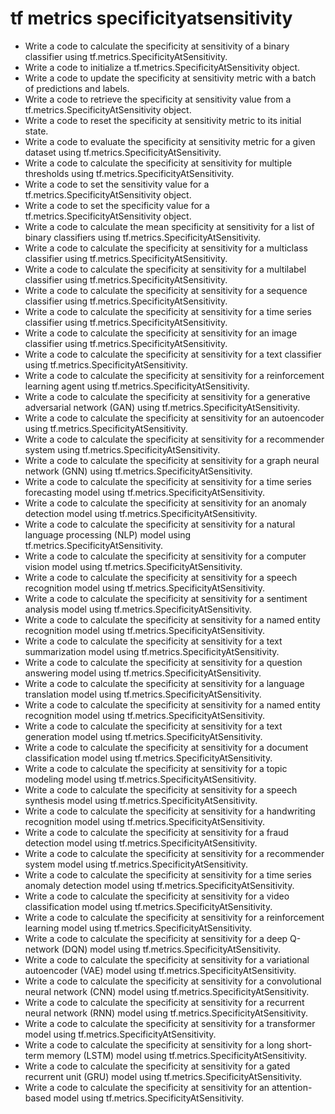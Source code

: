 # tf metrics specificityatsensitivity

- Write a code to calculate the specificity at sensitivity of a binary classifier using tf.metrics.SpecificityAtSensitivity.
- Write a code to initialize a tf.metrics.SpecificityAtSensitivity object.
- Write a code to update the specificity at sensitivity metric with a batch of predictions and labels.
- Write a code to retrieve the specificity at sensitivity value from a tf.metrics.SpecificityAtSensitivity object.
- Write a code to reset the specificity at sensitivity metric to its initial state.
- Write a code to evaluate the specificity at sensitivity metric for a given dataset using tf.metrics.SpecificityAtSensitivity.
- Write a code to calculate the specificity at sensitivity for multiple thresholds using tf.metrics.SpecificityAtSensitivity.
- Write a code to set the sensitivity value for a tf.metrics.SpecificityAtSensitivity object.
- Write a code to set the specificity value for a tf.metrics.SpecificityAtSensitivity object.
- Write a code to calculate the mean specificity at sensitivity for a list of binary classifiers using tf.metrics.SpecificityAtSensitivity.
- Write a code to calculate the specificity at sensitivity for a multiclass classifier using tf.metrics.SpecificityAtSensitivity.
- Write a code to calculate the specificity at sensitivity for a multilabel classifier using tf.metrics.SpecificityAtSensitivity.
- Write a code to calculate the specificity at sensitivity for a sequence classifier using tf.metrics.SpecificityAtSensitivity.
- Write a code to calculate the specificity at sensitivity for a time series classifier using tf.metrics.SpecificityAtSensitivity.
- Write a code to calculate the specificity at sensitivity for an image classifier using tf.metrics.SpecificityAtSensitivity.
- Write a code to calculate the specificity at sensitivity for a text classifier using tf.metrics.SpecificityAtSensitivity.
- Write a code to calculate the specificity at sensitivity for a reinforcement learning agent using tf.metrics.SpecificityAtSensitivity.
- Write a code to calculate the specificity at sensitivity for a generative adversarial network (GAN) using tf.metrics.SpecificityAtSensitivity.
- Write a code to calculate the specificity at sensitivity for an autoencoder using tf.metrics.SpecificityAtSensitivity.
- Write a code to calculate the specificity at sensitivity for a recommender system using tf.metrics.SpecificityAtSensitivity.
- Write a code to calculate the specificity at sensitivity for a graph neural network (GNN) using tf.metrics.SpecificityAtSensitivity.
- Write a code to calculate the specificity at sensitivity for a time series forecasting model using tf.metrics.SpecificityAtSensitivity.
- Write a code to calculate the specificity at sensitivity for an anomaly detection model using tf.metrics.SpecificityAtSensitivity.
- Write a code to calculate the specificity at sensitivity for a natural language processing (NLP) model using tf.metrics.SpecificityAtSensitivity.
- Write a code to calculate the specificity at sensitivity for a computer vision model using tf.metrics.SpecificityAtSensitivity.
- Write a code to calculate the specificity at sensitivity for a speech recognition model using tf.metrics.SpecificityAtSensitivity.
- Write a code to calculate the specificity at sensitivity for a sentiment analysis model using tf.metrics.SpecificityAtSensitivity.
- Write a code to calculate the specificity at sensitivity for a named entity recognition model using tf.metrics.SpecificityAtSensitivity.
- Write a code to calculate the specificity at sensitivity for a text summarization model using tf.metrics.SpecificityAtSensitivity.
- Write a code to calculate the specificity at sensitivity for a question answering model using tf.metrics.SpecificityAtSensitivity.
- Write a code to calculate the specificity at sensitivity for a language translation model using tf.metrics.SpecificityAtSensitivity.
- Write a code to calculate the specificity at sensitivity for a named entity recognition model using tf.metrics.SpecificityAtSensitivity.
- Write a code to calculate the specificity at sensitivity for a text generation model using tf.metrics.SpecificityAtSensitivity.
- Write a code to calculate the specificity at sensitivity for a document classification model using tf.metrics.SpecificityAtSensitivity.
- Write a code to calculate the specificity at sensitivity for a topic modeling model using tf.metrics.SpecificityAtSensitivity.
- Write a code to calculate the specificity at sensitivity for a speech synthesis model using tf.metrics.SpecificityAtSensitivity.
- Write a code to calculate the specificity at sensitivity for a handwriting recognition model using tf.metrics.SpecificityAtSensitivity.
- Write a code to calculate the specificity at sensitivity for a fraud detection model using tf.metrics.SpecificityAtSensitivity.
- Write a code to calculate the specificity at sensitivity for a recommender system model using tf.metrics.SpecificityAtSensitivity.
- Write a code to calculate the specificity at sensitivity for a time series anomaly detection model using tf.metrics.SpecificityAtSensitivity.
- Write a code to calculate the specificity at sensitivity for a video classification model using tf.metrics.SpecificityAtSensitivity.
- Write a code to calculate the specificity at sensitivity for a reinforcement learning model using tf.metrics.SpecificityAtSensitivity.
- Write a code to calculate the specificity at sensitivity for a deep Q-network (DQN) model using tf.metrics.SpecificityAtSensitivity.
- Write a code to calculate the specificity at sensitivity for a variational autoencoder (VAE) model using tf.metrics.SpecificityAtSensitivity.
- Write a code to calculate the specificity at sensitivity for a convolutional neural network (CNN) model using tf.metrics.SpecificityAtSensitivity.
- Write a code to calculate the specificity at sensitivity for a recurrent neural network (RNN) model using tf.metrics.SpecificityAtSensitivity.
- Write a code to calculate the specificity at sensitivity for a transformer model using tf.metrics.SpecificityAtSensitivity.
- Write a code to calculate the specificity at sensitivity for a long short-term memory (LSTM) model using tf.metrics.SpecificityAtSensitivity.
- Write a code to calculate the specificity at sensitivity for a gated recurrent unit (GRU) model using tf.metrics.SpecificityAtSensitivity.
- Write a code to calculate the specificity at sensitivity for an attention-based model using tf.metrics.SpecificityAtSensitivity.